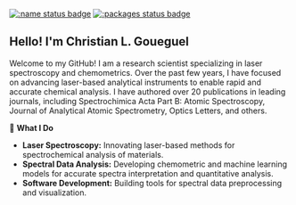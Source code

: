 [![:name status badge](https://christiangoueguel.r-universe.dev/badges/:name)](https://christiangoueguel.r-universe.dev/)
[![:packages status badge](https://christiangoueguel.r-universe.dev/badges/:packages)](https://christiangoueguel.r-universe.dev/packages)
## Hello! I'm Christian L. Goueguel

Welcome to my GitHub! I am a research scientist specializing in laser spectroscopy and chemometrics. Over the past few years, I have focused on advancing laser-based analytical instruments to enable rapid and accurate chemical analysis. I have authored over 20 publications in leading journals, including Spectrochimica Acta Part B: Atomic Spectroscopy, Journal of Analytical Atomic Spectrometry, Optics Letters, and others.

🔬 **What I Do**
-  **Laser Spectroscopy:** Innovating laser-based methods for spectrochemical analysis of materials.
-  **Spectral Data Analysis:** Developing chemometric and machine learning models for accurate spectra interpretation and quantitative analysis.
-  **Software Development:** Building tools for spectral data preprocessing and visualization.

<!--
**ChristianGoueguel/ChristianGoueguel** is a ✨ _special_ ✨ repository because its `README.md` (this file) appears on your GitHub profile.

Here are some ideas to get you started:

- 🔭 I’m currently working on ...
- 🌱 I’m currently learning ...
- 👯 I’m looking to collaborate on ...
- 🤔 I’m looking for help with ...
- 💬 Ask me about ...
- 📫 How to reach me: ...
- 😄 Pronouns: ...
- ⚡ Fun fact: ...
-->
